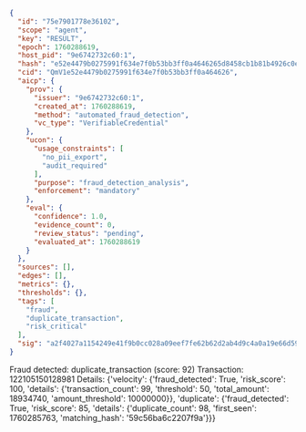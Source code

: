 ```json
{
  "id": "75e7901778e36102",
  "scope": "agent",
  "key": "RESULT",
  "epoch": 1760288619,
  "host_pid": "9e6742732c60:1",
  "hash": "e52e4479b0275991f634e7f0b53bb3ff0a4646265d8458cb1b81b4926c0e24f3",
  "cid": "QmV1e52e4479b0275991f634e7f0b53bb3ff0a464626",
  "aicp": {
    "prov": {
      "issuer": "9e6742732c60:1",
      "created_at": 1760288619,
      "method": "automated_fraud_detection",
      "vc_type": "VerifiableCredential"
    },
    "ucon": {
      "usage_constraints": [
        "no_pii_export",
        "audit_required"
      ],
      "purpose": "fraud_detection_analysis",
      "enforcement": "mandatory"
    },
    "eval": {
      "confidence": 1.0,
      "evidence_count": 0,
      "review_status": "pending",
      "evaluated_at": 1760288619
    }
  },
  "sources": [],
  "edges": [],
  "metrics": {},
  "thresholds": {},
  "tags": [
    "fraud",
    "duplicate_transaction",
    "risk_critical"
  ],
  "sig": "a2f4027a1154249e41f9b0cc028a09eef7fe62b62d2ab4d9c4a0a19e66d593e4"
}
```

Fraud detected: duplicate_transaction (score: 92)
Transaction: 122105150128981
Details: {'velocity': {'fraud_detected': True, 'risk_score': 100, 'details': {'transaction_count': 99, 'threshold': 50, 'total_amount': 18934740, 'amount_threshold': 10000000}}, 'duplicate': {'fraud_detected': True, 'risk_score': 85, 'details': {'duplicate_count': 98, 'first_seen': 1760285763, 'matching_hash': '59c56ba6c2207f9a'}}}